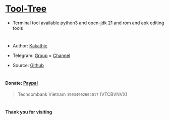 # [Tool-Tree](https://zenlua.github.io/Tool-Tree)

+ Terminal tool available python3 and open-jdk 21 and rom and apk editing tools

#

+ Author: [Kakathic](https://t.me/kakathic)

+ Telegram: [Group](https://t.me/tooltree) × [Channel](https://t.me/tool_tree)

+ Source: [Github](https://github.com/Zenlua/Tool-Tree)

#

#### Donate: [Paypal](https://paypal.me/kakathic)

> Techcombank Vietnam `19034902604017` (VTCBVNVX)

#

**Thank you for visiting**



